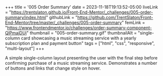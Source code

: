 +++
title = '005 Order Summary'
date = 2023-11-18T19:13:52-05:00
liveLink = "https://trentslaton.github.io/Front-End-Mentor/_challenges/005-order-summary/index.html"
githubLink = "https://github.com/TrentSlaton/Front-End-Mentor/tree/master/_challenges/005-order-summary"
femLink = "https://www.frontendmentor.io/challenges/order-summary-component-QlPmajDUj"
thumbnail = "005-order-summary.gif"
thumbnailAlt = "single-column card showcasing a music streaming service with a yearly subscription plan and payment button"
tags = ["html", "css", "responsive", "multi-layout"]
+++

A simple single-column layout presenting the user with the final step before confirming purchase of a music streaming service. Demonstrates a number of buttons and links that change style on hover.
